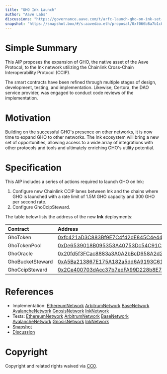 ```yaml
---
title: "GHO Ink Launch"
author: "Aave Labs"
discussions: "https://governance.aave.com/t/arfc-launch-gho-on-ink-set-aci-as-emissions-manager-for-rewards/22664"
snapshot: "https://snapshot.box/#/s:aavedao.eth/proposal/0xf066b8a7b1c0f3d4edff72a047809e3e1f57578d2335fd769e23561a25efb795"
---
```


# Simple Summary

This AIP proposes the expansion of GHO, the native asset of the Aave Protocol, to the Ink network utilizing the Chainlink Cross-Chain Interoperability Protocol (CCIP).

The smart contracts have been refined through multiple stages of design, development, testing, and implementation. Likewise, Certora, the DAO service provider, was engaged to conduct code reviews of the implementation.

# Motivation

Building on the successful GHO's presence on other networks, it is now time to expand GHO to other networks. The Ink ecosystem will bring a new set of opportunities, allowing access to a wide array of integrations with other protocols and tools and ultimately enriching GHO's utility potential.

# Specification

This AIP includes a series of actions required to launch GHO on Ink:

1. Configure new Chainlink CCIP lanes between Ink and the chains where GHO is launched with a rate limit of 1.5M GHO capacity and 300 GHO per second rate.
2. Configure GhoCcipSteward.

The table below lists the address of the new **Ink** deployments:

| Contract         | Address                                                                                                                         |
| :--------------- | :------------------------------------------------------------------------------------------------------------------------------ |
| GhoToken         | [0xfc421aD3C883Bf9E7C4f42dE845C4e4405799e73](https://explorer.inkonchain.com/addres/0xfc421aD3C883Bf9E7C4f42dE845C4e4405799e73) |
| GhoTokenPool     | [0xDe6539018B095353A40753Dc54C91C68c9487D4E](https://explorer.inkonchain.com/addres/0xDe6539018B095353A40753Dc54C91C68c9487D4E) |
| GhoOracle        | [0x20fd5f3FCac8883a3A0A2bBcD658A2d2c6EFa6B6](https://explorer.inkonchain.com/addres/0x20fd5f3FCac8883a3A0A2bBcD658A2d2c6EFa6B6) |
| GhoBucketSteward | [0xA5Ba213867E175A182a5dd6A9193C6158738105A](https://explorer.inkonchain.com/addres/0xA5Ba213867E175A182a5dd6A9193C6158738105A) |
| GhoCcipSteward   | [0x2Ce400703dAcc37b7edFA99D228b8E70a4d3831B](https://explorer.inkonchain.com/addres/0x2Ce400703dAcc37b7edFA99D228b8E70a4d3831B) |

# References

- Implementation: [EthereumNetwork](https://github.com/bgd-labs/aave-proposals-v3/blob/9f17ca40bbb38a9c2522a892ea9b70a1749e24a5/src/20250814_Multi_GHOInkLaunch/remote-lanes/Ethereum_Ink_AaveV3GHOLane_20250814.sol) [ArbitrumNetwork](https://github.com/bgd-labs/aave-proposals-v3/blob/9f17ca40bbb38a9c2522a892ea9b70a1749e24a5/src/20250814_Multi_GHOInkLaunch/remote-lanes/Arbitrum_Ink_AaveV3GHOLane_20250814.sol) [BaseNetwork](https://github.com/bgd-labs/aave-proposals-v3/blob/9f17ca40bbb38a9c2522a892ea9b70a1749e24a5/src/20250814_Multi_GHOInkLaunch/remote-lanes/Base_Ink_AaveV3GHOLane_20250814.sol) [AvalancheNetwork](https://github.com/bgd-labs/aave-proposals-v3/blob/9f17ca40bbb38a9c2522a892ea9b70a1749e24a5/src/20250814_Multi_GHOInkLaunch/remote-lanes/Avalanche_Ink_AaveV3GHOLane_20250814.sol) [GnosisNetwork](https://github.com/bgd-labs/aave-proposals-v3/blob/9f17ca40bbb38a9c2522a892ea9b70a1749e24a5/src/20250814_Multi_GHOInkLaunch/remote-lanes/Gnosis_Ink_AaveV3GHOLane_20250814.sol) [InkNetwork](https://github.com/bgd-labs/aave-proposals-v3/blob/9f17ca40bbb38a9c2522a892ea9b70a1749e24a5/src/20250814_Multi_GHOInkLaunch/AaveV3Ink_GHOInkLaunch_20250814.sol)
- Tests: [EthereumNetwork](https://github.com/bgd-labs/aave-proposals-v3/blob/9f17ca40bbb38a9c2522a892ea9b70a1749e24a5/src/20250814_Multi_GHOInkLaunch/tests/remote-lanes/Ethereum_Ink_AaveV3GHOLane_20250814.t.sol) [ArbitrumNetwork](https://github.com/bgd-labs/aave-proposals-v3/blob/9f17ca40bbb38a9c2522a892ea9b70a1749e24a5/src/20250814_Multi_GHOInkLaunch/tests/remote-lanes/Arbitrum_Ink_AaveV3GHOLane_20250814.t.sol) [BaseNetwork](https://github.com/bgd-labs/aave-proposals-v3/blob/9f17ca40bbb38a9c2522a892ea9b70a1749e24a5/src/20250814_Multi_GHOInkLaunch/tests/remote-lanes/Base_Ink_AaveV3GHOLane_20250814.t.sol) [AvalancheNetwork](https://github.com/bgd-labs/aave-proposals-v3/blob/9f17ca40bbb38a9c2522a892ea9b70a1749e24a5/src/20250814_Multi_GHOInkLaunch/tests/remote-lanes/Avalanche_Ink_AaveV3GHOLane_20250814.t.sol) [GnosisNetwork](https://github.com/bgd-labs/aave-proposals-v3/blob/9f17ca40bbb38a9c2522a892ea9b70a1749e24a5/src/20250814_Multi_GHOInkLaunch/tests/remote-lanes/Gnosis_Ink_AaveV3GHOLane_20250814.t.sol) [InkNetwork](https://github.com/bgd-labs/aave-proposals-v3/blob/9f17ca40bbb38a9c2522a892ea9b70a1749e24a5/src/20250814_Multi_GHOInkLaunch/tests/AaveV3Ink_GHOInkLaunch_20250814.t.sol)
- [Snapshot](https://snapshot.box/#/s:aavedao.eth/proposal/0xf066b8a7b1c0f3d4edff72a047809e3e1f57578d2335fd769e23561a25efb795)
- [Discussion](https://governance.aave.com/t/arfc-launch-gho-on-ink-set-aci-as-emissions-manager-for-rewards/22664)

# Copyright

Copyright and related rights waived via [CC0](https://creativecommons.org/publicdomain/zero/1.0/).
